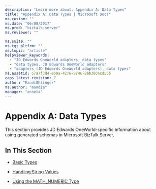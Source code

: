 ```yaml
---
description: "Learn more about: Appendix A: Data Types"
title: "Appendix A: Data Types | Microsoft Docs"
ms.custom: ""
ms.date: "06/08/2017"
ms.prod: "biztalk-server"
ms.reviewer: ""

ms.suite: ""
ms.tgt_pltfrm: ""
ms.topic: "article"
helpviewer_keywords: 
  - "JD Edwards OneWorld adapters, data types"
  - "data types, JD Edwards OneWorld adapters"
  - "adapters [JD Edwards OneWorld adapters], data types"
ms.assetid: 57a7f3d4-e59a-4276-8746-8ab380acd556
caps.latest.revision: 7
author: "MandiOhlinger"
ms.author: "mandia"
manager: "anneta"
---
```

# Appendix A: Data Types
This section provides JD Edwards OneWorld-specific information about using generated schemas in Microsoft BizTalk Server.  
  
## In This Section  
  
-   [Basic Types](../core/basic-types1.md)  
  
-   [Handling String Values](../core/handling-string-values1.md)  
  
-   [Using the MATH_NUMERIC Type](../core/using-the-math-numeric-type2.md)
